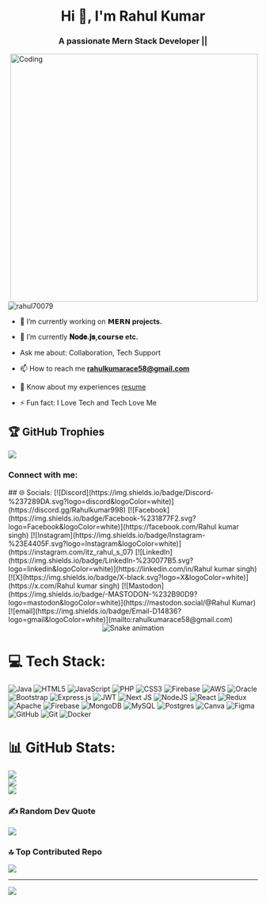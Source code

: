 <h1 align="center">Hi 👋, I'm Rahul Kumar</h1>
<h3 align="center">A passionate Mern Stack Developer ||</h3>
<img align="right" alt="Coding" width="500" src="https://i.pinimg.com/originals/75/e7/ef/75e7ef7aa27009befb076509382b86b8.gif"

<p align="left"> <img src="https://komarev.com/ghpvc/?username=rahul70079&label=Profile%20views&color=0e75b6&style=flat" alt="rahul70079" /> </p>

- 🔭 I’m currently working on **𝗠𝗘𝗥𝗡 projects.**

- 🌱 I’m currently **𝐍𝐨𝐝𝐞.𝐣𝐬,𝗰𝗼𝘂𝗿𝘀𝗲 etc.**

-  Ask me about: Collaboration, Tech Support

- 📫 How to reach me **rahulkumarace58@gmail.com**

- 📄 Know about my experiences [resume](resume)

- ⚡ Fun fact: I Love Tech and Tech Love Me


## 🏆 GitHub Trophies
![](https://github-profile-trophy.vercel.app/?username=Rahul70079&theme=radical&no-frame=false&no-bg=true&margin-w=4)

<h3 align="left">Connect with me:</h3>
## 🌐 Socials:
[![Discord](https://img.shields.io/badge/Discord-%237289DA.svg?logo=discord&logoColor=white)](https://discord.gg/Rahulkumar998) [![Facebook](https://img.shields.io/badge/Facebook-%231877F2.svg?logo=Facebook&logoColor=white)](https://facebook.com/Rahul kumar singh) [![Instagram](https://img.shields.io/badge/Instagram-%23E4405F.svg?logo=Instagram&logoColor=white)](https://instagram.com/itz_rahul_s_07) [![LinkedIn](https://img.shields.io/badge/LinkedIn-%230077B5.svg?logo=linkedin&logoColor=white)](https://linkedin.com/in/Rahul kumar singh) [![X](https://img.shields.io/badge/X-black.svg?logo=X&logoColor=white)](https://x.com/Rahul kumar singh) [![Mastodon](https://img.shields.io/badge/-MASTODON-%232B90D9?logo=mastodon&logoColor=white)](https://mastodon.social/@Rahul Kumar) [![email](https://img.shields.io/badge/Email-D14836?logo=gmail&logoColor=white)](mailto:rahulkumarace58@gmail.com) 

<!-- Snake Game Repo View -->
<div align="center">
  <img src="https://profile-readme-generator.com/assets/snake.svg" alt="Snake animation" />
</div>

# 💻 Tech Stack:
![Java](https://img.shields.io/badge/java-%23ED8B00.svg?style=for-the-badge&logo=openjdk&logoColor=white) ![HTML5](https://img.shields.io/badge/html5-%23E34F26.svg?style=for-the-badge&logo=html5&logoColor=white) ![JavaScript](https://img.shields.io/badge/javascript-%23323330.svg?style=for-the-badge&logo=javascript&logoColor=%23F7DF1E) ![PHP](https://img.shields.io/badge/php-%23777BB4.svg?style=for-the-badge&logo=php&logoColor=white) ![CSS3](https://img.shields.io/badge/css3-%231572B6.svg?style=for-the-badge&logo=css3&logoColor=white) ![Firebase](https://img.shields.io/badge/firebase-%23039BE5.svg?style=for-the-badge&logo=firebase) ![AWS](https://img.shields.io/badge/AWS-%23FF9900.svg?style=for-the-badge&logo=amazon-aws&logoColor=white) ![Oracle](https://img.shields.io/badge/Oracle-F80000?style=for-the-badge&logo=oracle&logoColor=white) ![Bootstrap](https://img.shields.io/badge/bootstrap-%238511FA.svg?style=for-the-badge&logo=bootstrap&logoColor=white) ![Express.js](https://img.shields.io/badge/express.js-%23404d59.svg?style=for-the-badge&logo=express&logoColor=%2361DAFB) ![JWT](https://img.shields.io/badge/JWT-black?style=for-the-badge&logo=JSON%20web%20tokens) ![Next JS](https://img.shields.io/badge/Next-black?style=for-the-badge&logo=next.js&logoColor=white) ![NodeJS](https://img.shields.io/badge/node.js-6DA55F?style=for-the-badge&logo=node.js&logoColor=white) ![React](https://img.shields.io/badge/react-%2320232a.svg?style=for-the-badge&logo=react&logoColor=%2361DAFB) ![Redux](https://img.shields.io/badge/redux-%23593d88.svg?style=for-the-badge&logo=redux&logoColor=white) ![Apache](https://img.shields.io/badge/apache-%23D42029.svg?style=for-the-badge&logo=apache&logoColor=white) ![Firebase](https://img.shields.io/badge/firebase-a08021?style=for-the-badge&logo=firebase&logoColor=ffcd34) ![MongoDB](https://img.shields.io/badge/MongoDB-%234ea94b.svg?style=for-the-badge&logo=mongodb&logoColor=white) ![MySQL](https://img.shields.io/badge/mysql-4479A1.svg?style=for-the-badge&logo=mysql&logoColor=white) ![Postgres](https://img.shields.io/badge/postgres-%23316192.svg?style=for-the-badge&logo=postgresql&logoColor=white) ![Canva](https://img.shields.io/badge/Canva-%2300C4CC.svg?style=for-the-badge&logo=Canva&logoColor=white) ![Figma](https://img.shields.io/badge/figma-%23F24E1E.svg?style=for-the-badge&logo=figma&logoColor=white) ![GitHub](https://img.shields.io/badge/github-%23121011.svg?style=for-the-badge&logo=github&logoColor=white) ![Git](https://img.shields.io/badge/git-%23F05033.svg?style=for-the-badge&logo=git&logoColor=white) ![Docker](https://img.shields.io/badge/docker-%230db7ed.svg?style=for-the-badge&logo=docker&logoColor=white)
# 📊 GitHub Stats:
![](https://github-readme-stats.vercel.app/api?username=Rahul70079&theme=dark&hide_border=false&include_all_commits=true&count_private=false)<br/>
![](https://nirzak-streak-stats.vercel.app/?user=Rahul70079&theme=dark&hide_border=false)<br/>
![](https://github-readme-stats.vercel.app/api/top-langs/?username=Rahul70079&theme=dark&hide_border=false&include_all_commits=true&count_private=false&layout=compact)


### ✍️ Random Dev Quote
![](https://quotes-github-readme.vercel.app/api?type=horizontal&theme=radical)

### 🔝 Top Contributed Repo
![](https://github-contributor-stats.vercel.app/api?username=Rahul70079&limit=5&theme=dark&combine_all_yearly_contributions=true)

---
[![](https://visitcount.itsvg.in/api?id=Rahul70079&icon=0&color=0)](https://visitcount.itsvg.in)

<!-- Proudly created with GPRM ( https://gprm.itsvg.in ) -->
